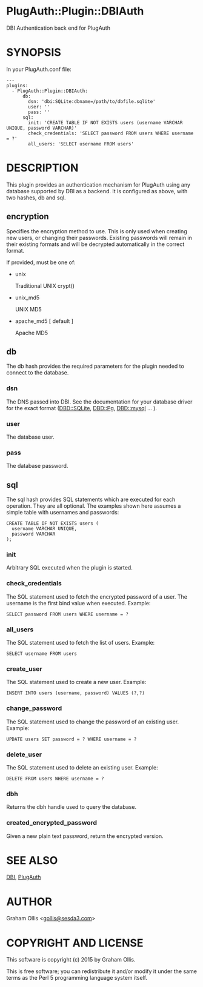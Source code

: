 # PlugAuth::Plugin::DBIAuth

DBI Authentication back end for PlugAuth

# SYNOPSIS

In your PlugAuth.conf file:

    ---
    plugins:
      - PlugAuth::Plugin::DBIAuth:
          db:
            dsn: 'dbi:SQLite:dbname=/path/to/dbfile.sqlite'
            user: ''
            pass: ''
          sql:
            init: 'CREATE TABLE IF NOT EXISTS users (username VARCHAR UNIQUE, password VARCHAR)'
            check_credentials: 'SELECT password FROM users WHERE username = ?'
            all_users: 'SELECT username FROM users'

# DESCRIPTION

This plugin provides an authentication mechanism for PlugAuth using any
database supported by DBI as a backend.  It is configured as above, with
two hashes, db and sql.

## encryption

Specifies the encryption method to use.  This is only used when creating
new users, or changing their passwords.  Existing passwords will remain
in their existing formats and will be decrypted automatically in the 
correct format.

If provided, must be one of:

- unix

    Traditional UNIX crypt()

- unix\_md5

    UNIX MD5

- apache\_md5 \[ default \]

    Apache MD5

## db

The db hash provides the required parameters for the plugin needed to
connect to the database.

### dsn

The DNS passed into DBI.  See the documentation for your database driver
for the exact format ([DBD::SQLite](https://metacpan.org/pod/DBD::SQLite), [DBD::Pg](https://metacpan.org/pod/DBD::Pg), [DBD::mysql](https://metacpan.org/pod/DBD::mysql) ... ).

### user

The database user.

### pass

The database password.

## sql

The sql hash provides SQL statements which are executed for each 
operation.  They are all optional.  The examples shown here assumes
a simple table with usernames and passwords:

    CREATE TABLE IF NOT EXISTS users (
      username VARCHAR UNIQUE,
      password VARCHAR
    );

### init

Arbitrary SQL executed when the plugin is started.

### check\_credentials

The SQL statement used to fetch the encrypted password of a
user.  The username is the first bind value when executed.
Example:

    SELECT password FROM users WHERE username = ?

### all\_users

The SQL statement used to fetch the list of users.  Example:

    SELECT username FROM users

### create\_user

The SQL statement used to create a new user.  Example:

    INSERT INTO users (username, password) VALUES (?,?)

### change\_password

The SQL statement used to change the password of an existing user.  Example:

    UPDATE users SET password = ? WHERE username = ?

### delete\_user

The SQL statement used to delete an existing user.  Example:

    DELETE FROM users WHERE username = ?

### dbh

Returns the dbh handle used to query the database.

### created\_encrypted\_password

Given a new plain text password, return the encrypted version.

# SEE ALSO

[DBI](https://metacpan.org/pod/DBI),
[PlugAuth](https://metacpan.org/pod/PlugAuth)

# AUTHOR

Graham Ollis &lt;gollis@sesda3.com>

# COPYRIGHT AND LICENSE

This software is copyright (c) 2015 by Graham Ollis.

This is free software; you can redistribute it and/or modify it under
the same terms as the Perl 5 programming language system itself.

